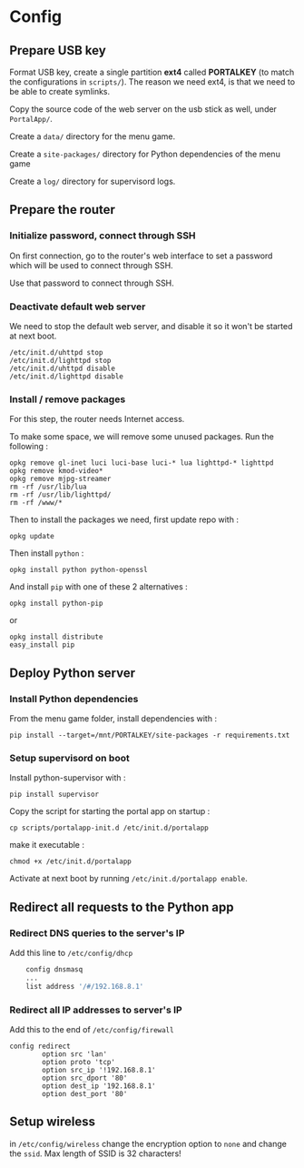 Config
========


Prepare USB key
-------------------

Format USB key, create a single partition **ext4** called **PORTALKEY** (to match the configurations in `scripts/`). The reason we need ext4, is that we need to be able to create symlinks.

Copy the source code of the web server on the usb stick as well, under `PortalApp/`.

Create a `data/` directory for the menu game.

Create a `site-packages/` directory for Python dependencies of the menu game

Create a `log/` directory for supervisord logs.


Prepare the router
--------------------

### Initialize password, connect through SSH

On first connection, go to the router's web interface to set a password which will be used to connect through SSH.

Use that password to connect through SSH.


### Deactivate default web server

We need to stop the default web server, and disable it so it won't be started at next boot.

```
/etc/init.d/uhttpd stop
/etc/init.d/lighttpd stop
/etc/init.d/uhttpd disable
/etc/init.d/lighttpd disable
```


### Install / remove packages 

For this step, the router needs Internet access.

To make some space, we will remove some unused packages. Run the following :

```
opkg remove gl-inet luci luci-base luci-* lua lighttpd-* lighttpd
opkg remove kmod-video*
opkg remove mjpg-streamer
rm -rf /usr/lib/lua
rm -rf /usr/lib/lighttpd/
rm -rf /www/*
```

Then to install the packages we need, first update repo with :

```
opkg update
```

Then install `python` : 

```
opkg install python python-openssl 
```

And install `pip` with one of these 2 alternatives :

```
opkg install python-pip
```

or

```
opkg install distribute
easy_install pip
```


Deploy Python server
----------------------

### Install Python dependencies

From the menu game folder, install dependencies with :

```
pip install --target=/mnt/PORTALKEY/site-packages -r requirements.txt
```


### Setup supervisord on boot 

Install python-supervisor with :

```
pip install supervisor
```

Copy the script for starting the portal app on startup : 

```
cp scripts/portalapp-init.d /etc/init.d/portalapp
```

make it executable : 

```
chmod +x /etc/init.d/portalapp
```

Activate at next boot by running `/etc/init.d/portalapp enable`.


Redirect all requests to the Python app
-----------------------------------------

### Redirect DNS queries to the server's IP

Add this line to `/etc/config/dhcp`

```bash
    config dnsmasq
    ...
    list address '/#/192.168.8.1'
```


### Redirect all IP addresses to server's IP

Add this to the end of `/etc/config/firewall`

```
config redirect
        option src 'lan'
        option proto 'tcp'
        option src_ip '!192.168.8.1'
        option src_dport '80'
        option dest_ip '192.168.8.1'
        option dest_port '80'
```


Setup wireless
-----------------

in `/etc/config/wireless` change the encryption option to `none` and change the `ssid`. Max length of SSID is 32 characters!